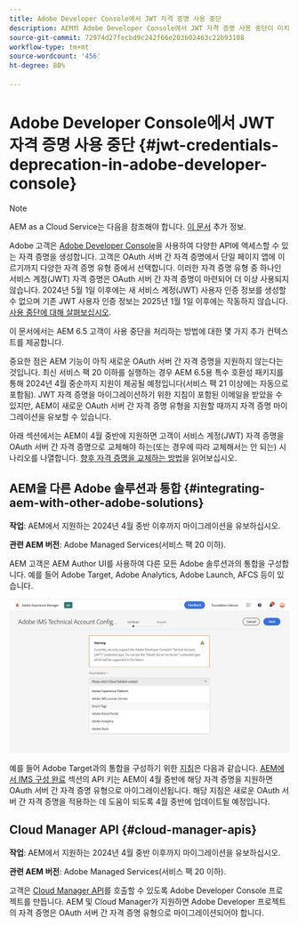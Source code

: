 ```yaml
---
title: Adobe Developer Console에서 JWT 자격 증명 사용 중단
description: AEM의 Adobe Developer Console에서 JWT 자격 증명 사용 중단이 미치는 영향에 대해 알아봅니다.
source-git-commit: 72974d27fecbd9c242f66e203b02463c22b93108
workflow-type: tm+mt
source-wordcount: '456'
ht-degree: 80%

---
```



# Adobe Developer Console에서 JWT 자격 증명 사용 중단 {#jwt-credentials-deprecation-in-adobe-developer-console}

>[!NOTE]
> AEM as a Cloud Service는 다음을 참조해야 합니다. [이 문서](https://experienceleague.adobe.com/docs/experience-manager-cloud-service/content/security/jwt-credentials-deprecation-in-adobe-developer-console.html) 추가 정보.

Adobe 고객은 [Adobe Developer Console](https://developer.adobe.com/console)을 사용하여 다양한 API에 액세스할 수 있는 자격 증명을 생성합니다. 고객은 OAuth 서버 간 자격 증명에서 단일 페이지 앱에 이르기까지 다양한 자격 증명 유형 중에서 선택합니다. 이러한 자격 증명 유형 중 하나인 서비스 계정(JWT) 자격 증명은 OAuth 서버 간 자격 증명이 마련되어 더 이상 사용되지 않습니다. 2024년 5월 1일 이후에는 새 서비스 계정(JWT) 사용자 인증 정보를 생성할 수 없으며 기존 JWT 사용자 인증 정보는 2025년 1월 1일 이후에는 작동하지 않습니다. [사용 중단에 대해 살펴보십시오](https://developer.adobe.com/developer-console/docs/guides/authentication/ServerToServerAuthentication/migration/).

이 문서에서는 AEM 6.5 고객이 사용 중단을 처리하는 방법에 대한 몇 가지 추가 컨텍스트를 제공합니다.

중요한 점은 AEM 기능이 아직 새로운 OAuth 서버 간 자격 증명을 지원하지 않는다는 것입니다. 최신 서비스 팩 20 이하를 실행하는 경우 AEM 6.5용 특수 호환성 패키지를 통해 2024년 4월 중순까지 지원이 제공될 예정입니다(서비스 팩 21 이상에는 자동으로 포함됨). JWT 자격 증명을 마이그레이션하기 위한 지침이 포함된 이메일을 받았을 수 있지만, AEM이 새로운 OAuth 서버 간 자격 증명 유형을 지원할 때까지 자격 증명 마이그레이션을 유보할 수 있습니다.

아래 섹션에서는 AEM이 4월 중반에 지원하면 고객이 서비스 계정(JWT) 자격 증명을 OAuth 서버 간 자격 증명으로 교체해야 하는(또는 경우에 따라 교체해서는 안 되는) 시나리오를 나열합니다. [향후 자격 증명을 교체하는 방법](https://developer.adobe.com/developer-console/docs/guides/authentication/ServerToServerAuthentication/migration/#migration-overview)을 읽어보십시오.

## AEM을 다른 Adobe 솔루션과 통합 {#integrating-aem-with-other-adobe-solutions}

**작업**: AEM에서 지원하는 2024년 4월 중반 이후까지 마이그레이션을 유보하십시오.

**관련 AEM 버전**: Adobe Managed Services(서비스 팩 20 이하).


AEM 고객은 AEM Author UI를 사용하여 다른 모든 Adobe 솔루션과의 통합을 구성합니다. 예를 들어 Adobe Target, Adobe Analytics, Adobe Launch, AFCS 등이 있습니다.

![AEM을 다른 솔루션과 통합](/help/sites-administering/assets/jwt-deprecation.png)

예를 들어 Adobe Target과의 통합을 구성하기 위한 [지침](https://docs.mktossl.com/docs/experience-manager-cloud-service/content/sites/integrations/integration-adobe-target-ims.html?lang=ko)은 다음과 같습니다. [AEM에서 IMS 구성 완료](https://docs.mktossl.com/docs/experience-manager-cloud-service/content/sites/integrations/integration-adobe-target-ims.html#completing-the-ims-configuration-in-aem) 섹션의 API 키는 AEM이 4월 중반에 해당 자격 증명을 지원하면 OAuth 서버 간 자격 증명 유형으로 마이그레이션됩니다. 해당 지침은 새로운 OAuth 서버 간 자격 증명을 적용하는 데 도움이 되도록 4월 중반에 업데이트될 예정입니다.

## Cloud Manager API {#cloud-manager-apis}

**작업**: AEM에서 지원하는 2024년 4월 중반 이후까지 마이그레이션을 유보하십시오.

**관련 AEM 버전**: Adobe Managed Services(서비스 팩 20 이하).

고객은 [Cloud Manager API](https://developer.adobe.com/experience-cloud/cloud-manager/guides/getting-started/create-api-integration/)를 호출할 수 있도록 Adobe Developer Console 프로젝트를 만듭니다. AEM 및 Cloud Manager가 지원하면 Adobe Developer 프로젝트의 자격 증명은 OAuth 서버 간 자격 증명 유형으로 마이그레이션되어야 합니다.
